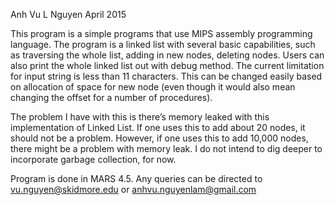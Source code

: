 Anh Vu L Nguyen
April 2015

This program is a simple programs that use MIPS assembly programming language.
The program is a linked list with several basic capabilities, such as traversing the whole list, adding in new nodes, deleting nodes.
Users can also print the whole linked list out with debug method.
The current limitation for input string is less than 11 characters. This can be changed easily based on allocation of space for new node (even though it would also mean changing the offset for a number of procedures).

The problem I have with this is there’s memory leaked with this implementation of Linked List. If one uses this to add about 20 nodes, it should not be a problem. However, if one uses this to add 10,000 nodes, there might be a problem with memory leak. I do not intend to dig deeper to incorporate garbage collection, for now.

Program is done in MARS 4.5.
Any queries can be directed to vu.nguyen@skidmore.edu or anhvu.nguyenlam@gmail.com
